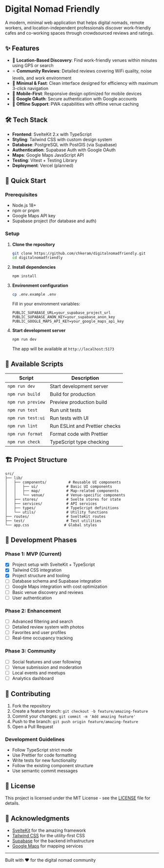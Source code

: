 # Digital Nomad Friendly

A modern, minimal web application that helps digital nomads, remote workers, and location-independent professionals discover work-friendly cafes and co-working spaces through crowdsourced reviews and ratings.

## ✨ Features

- 📍 **Location-Based Discovery**: Find work-friendly venues within minutes using GPS or search
- ⭐ **Community Reviews**: Detailed reviews covering WiFi quality, noise levels, and work environment
- 🚀 **Minimal & Fast**: Clean interface designed for efficiency with maximum 3-click navigation
- 📱 **Mobile-First**: Responsive design optimized for mobile devices
- 🔐 **Google OAuth**: Secure authentication with Google accounts
- 💾 **Offline Support**: PWA capabilities with offline venue caching

## 🛠 Tech Stack

- **Frontend**: SvelteKit 2.x with TypeScript
- **Styling**: Tailwind CSS with custom design system
- **Database**: PostgreSQL with PostGIS (via Supabase)
- **Authentication**: Supabase Auth with Google OAuth
- **Maps**: Google Maps JavaScript API
- **Testing**: Vitest + Testing Library
- **Deployment**: Vercel (planned)

## 🚀 Quick Start

### Prerequisites

- Node.js 18+ 
- npm or pnpm
- Google Maps API key
- Supabase project (for database and auth)

### Setup

1. **Clone the repository**
   ```bash
   git clone https://github.com/chkeram/digitalnomadfriendly.git
   cd digitalnomadfriendly
   ```

2. **Install dependencies**
   ```bash
   npm install
   ```

3. **Environment configuration**
   ```bash
   cp .env.example .env
   ```
   
   Fill in your environment variables:
   ```env
   PUBLIC_SUPABASE_URL=your_supabase_project_url
   PUBLIC_SUPABASE_ANON_KEY=your_supabase_anon_key
   PUBLIC_GOOGLE_MAPS_API_KEY=your_google_maps_api_key
   ```

4. **Start development server**
   ```bash
   npm run dev
   ```

   The app will be available at `http://localhost:5173`

## 📜 Available Scripts

| Script | Description |
|--------|-------------|
| `npm run dev` | Start development server |
| `npm run build` | Build for production |
| `npm run preview` | Preview production build |
| `npm run test` | Run unit tests |
| `npm run test:ui` | Run tests with UI |
| `npm run lint` | Run ESLint and Prettier checks |
| `npm run format` | Format code with Prettier |
| `npm run check` | TypeScript type checking |

## 🏗 Project Structure

```
src/
├── lib/
│   ├── components/          # Reusable UI components
│   │   ├── ui/             # Basic UI components
│   │   ├── map/            # Map-related components  
│   │   └── venue/          # Venue-specific components
│   ├── stores/             # Svelte stores for state
│   ├── services/           # API services
│   ├── types/              # TypeScript definitions
│   └── utils/              # Utility functions
├── routes/                 # SvelteKit routes
├── test/                   # Test utilities
└── app.css                # Global styles
```

## 🎯 Development Phases

### Phase 1: MVP (Current)
- [x] Project setup with SvelteKit + TypeScript
- [x] Tailwind CSS integration
- [x] Project structure and tooling
- [ ] Database schema and Supabase integration
- [ ] Google Maps integration with cost optimization
- [ ] Basic venue discovery and reviews
- [ ] User authentication

### Phase 2: Enhancement
- [ ] Advanced filtering and search
- [ ] Detailed review system with photos
- [ ] Favorites and user profiles
- [ ] Real-time occupancy tracking

### Phase 3: Community
- [ ] Social features and user following
- [ ] Venue submission and moderation
- [ ] Local events and meetups
- [ ] Analytics dashboard

## 🤝 Contributing

1. Fork the repository
2. Create a feature branch: `git checkout -b feature/amazing-feature`
3. Commit your changes: `git commit -m 'Add amazing feature'`
4. Push to the branch: `git push origin feature/amazing-feature`
5. Open a Pull Request

### Development Guidelines

- Follow TypeScript strict mode
- Use Prettier for code formatting
- Write tests for new functionality
- Follow the existing component structure
- Use semantic commit messages

## 📄 License

This project is licensed under the MIT License - see the [LICENSE](LICENSE) file for details.

## 🙏 Acknowledgments

- [SvelteKit](https://kit.svelte.dev/) for the amazing framework
- [Tailwind CSS](https://tailwindcss.com/) for the utility-first CSS
- [Supabase](https://supabase.com/) for the backend infrastructure
- [Google Maps](https://developers.google.com/maps) for mapping services

---

Built with ❤️ for the digital nomad community
